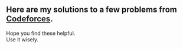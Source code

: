 ## Here are my solutions to a few problems from [Codeforces](https://codeforces.com/).</br>
Hope you find these helpful.</br>
Use it wisely.
